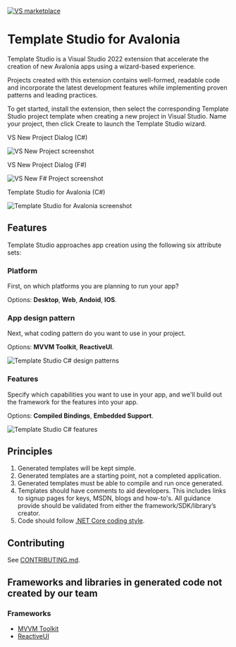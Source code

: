 [![VS marketplace](https://img.shields.io/visual-studio-marketplace/v/AvaloniaTeam.TemplateStudioForAvalonia.svg?label=VS-Marketplace)](https://marketplace.visualstudio.com/items?itemName=AvaloniaTeam.TemplateStudioForAvalonia)
# Template Studio for Avalonia

Template Studio is a Visual Studio 2022 extension that accelerate the creation of new Avalonia apps using a wizard-based experience.

Projects created with this extension contains well-formed, readable code and incorporate the latest development features while implementing proven patterns and leading practices.

To get started, install the extension, then select the corresponding Template Studio project template when creating a new project in Visual Studio. Name your project, then click Create to launch the Template Studio wizard.

<figcaption>VS New Project Dialog (C#)</figcaption>

![VS New Project screenshot](https://github.com/AvaloniaUI/TemplateStudio/assets/53405089/d3322aa6-39e1-4d29-9b9d-37e0fcbb0a90)

<figcaption>VS New Project Dialog (F#)</figcaption>

![VS New F# Project screenshot](https://github.com/AvaloniaUI/TemplateStudio/assets/53405089/ffe32de4-dc39-4bbc-b359-94e12d21ef54)

<figcaption>Template Studio for Avalonia (C#)</figcaption>

![Template Studio for Avalonia screenshot](https://github.com/AvaloniaUI/TemplateStudio/assets/53405089/1137f280-e418-4054-95b6-06bb84fbb136)

## Features

Template Studio approaches app creation using the following six attribute sets:

### **Platform**

First, on which platforms you are planning to run your app?

Options: **Desktop**, **Web**, **Andoid**, **IOS**.

### **App design pattern**

Next, what coding pattern do you want to use in your project.

Options: **MVVM Toolkit**, **ReactiveUI**.

![Template Studio C# design patterns](https://github.com/AvaloniaUI/TemplateStudio/assets/53405089/f1284435-b989-42d5-a476-a8719b2dc83d)

### **Features**

Specify which capabilities you want to use in your app, and we'll build out the framework for the features into your app.

Options: **Compiled Bindings**, **Embedded Support**.

![Template Studio C# features](https://github.com/AvaloniaUI/TemplateStudio/assets/53405089/3059adcf-a45e-4728-9c99-4867df87b8f6)

## Principles

1. Generated templates will be kept simple.
2. Generated templates are a starting point, not a completed application.
3. Generated templates must be able to compile and run once generated.
4. Templates should have comments to aid developers. This includes links to signup pages for keys, MSDN, blogs and how-to's.  All guidance provide should be validated from either the framework/SDK/library’s creator.
5. Code should follow [.NET Core coding style](https://github.com/dotnet/runtime/blob/main/docs/coding-guidelines/coding-style.md).

## Contributing

See [CONTRIBUTING.md](CONTRIBUTING.md).

## Frameworks and libraries in generated code not created by our team

### Frameworks
- [MVVM Toolkit](https://aka.ms/mvvmtoolkit)
- [ReactiveUI](https://github.com/reactiveui/ReactiveUI)
